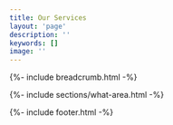 ```yaml
---
title: Our Services
layout: 'page'
description: ''
keywords: []
image: ''
---
```



<!-- Start Breadcrumb
		============================================= -->
{%- include breadcrumb.html -%}
<!-- End  Breadcrumb -->

<!-- Start What We Do
		============================================= -->
{%- include sections/what-area.html -%}
<!-- End What We Do -->

<!-- Start Subscribe
		============================================= -->
<!-- {%- include sections/subscribe.html -%} -->
<!-- End Subscribe -->


<!-- Start Subscribe
		============================================= -->
{%- include footer.html -%}
<!-- End Subscribe -->

